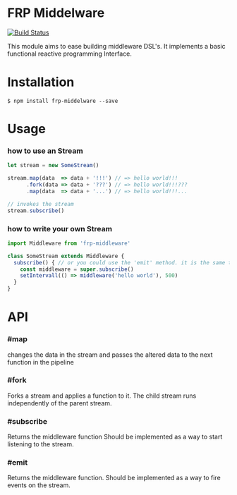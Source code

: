 # FRP Middelware 

[![Build Status](https://travis-ci.org/doodzik/frp-middleware.svg?branch=master)](https://travis-ci.org/doodzik/frp-middleware)

This module aims to ease building middleware DSL's.
It implements a basic functional reactive programming Interface.

# Installation

`
$ npm install frp-middelware --save
`

# Usage

### how to use an Stream
```javascript
let stream = new SomeStream()

stream.map(data  => data + '!!!') // => hello world!!!
      .fork(data => data + '???') // => hello world!!!???
      .map(data  => data + '...') // => hello world!!!...

// invokes the stream
stream.subscribe()
```

### how to write your own Stream
```javascript
import Middleware from 'frp-middleware'

class SomeStream extends Middleware {
  subscribe() { // or you could use the 'emit' method. it is the same thing
    const middleware = super.subscribe()
    setIntervall(() => middleware('hello world'), 500)
  }
}
```

# API

### \#map
changes the data in the stream and passes the altered data to the next function in the pipeline

### \#fork
Forks a stream and applies a function to it.
The child stream runs independently of the parent stream.

### \#subscribe
Returns the middleware function
Should be implemented as a way to start listening to the stream.

### \#emit
Returns the middleware function.
Should be implemented as a way to fire events on the stream.
